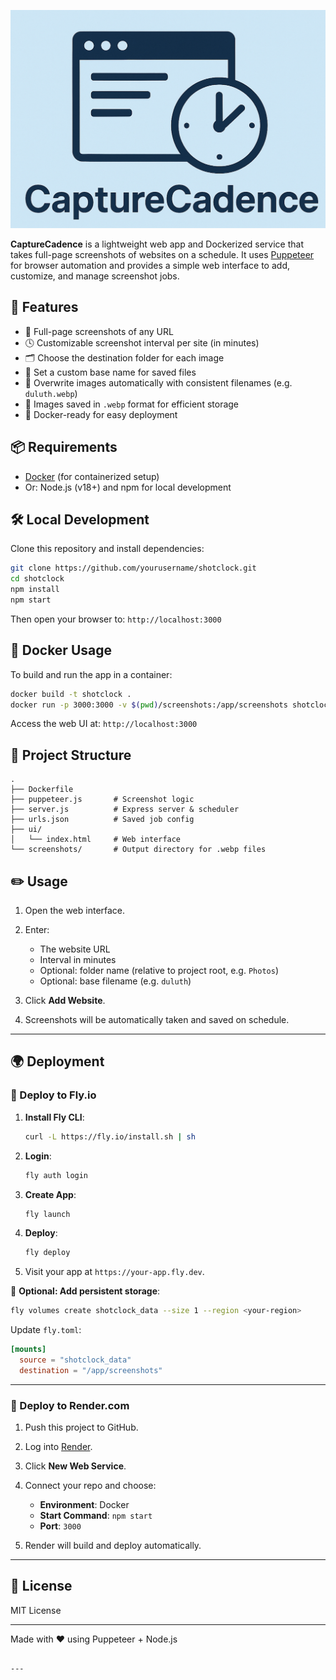 ![Alt text](https://github.com/ry-ops/CaptureCadence/blob/main/CaptureCadence.jpg)

**CaptureCadence** is a lightweight web app and Dockerized service that takes full-page screenshots of websites on a schedule. It uses [Puppeteer](https://pptr.dev/) for browser automation and provides a simple web interface to add, customize, and manage screenshot jobs.

## 🚀 Features

- 📸 Full-page screenshots of any URL
- 🕓 Customizable screenshot interval per site (in minutes)
- 🗂️ Choose the destination folder for each image
- 📝 Set a custom base name for saved files
- 🔁 Overwrite images automatically with consistent filenames (e.g. `duluth.webp`)
- 💾 Images saved in `.webp` format for efficient storage
- 🧰 Docker-ready for easy deployment

## 📦 Requirements

- [Docker](https://www.docker.com/) (for containerized setup)
- Or: Node.js (v18+) and npm for local development

## 🛠️ Local Development

Clone this repository and install dependencies:

```bash
git clone https://github.com/yourusername/shotclock.git
cd shotclock
npm install
npm start
````

Then open your browser to:
`http://localhost:3000`

## 🐳 Docker Usage

To build and run the app in a container:

```bash
docker build -t shotclock .
docker run -p 3000:3000 -v $(pwd)/screenshots:/app/screenshots shotclock
```

Access the web UI at:
`http://localhost:3000`

## 📁 Project Structure

```
.
├── Dockerfile
├── puppeteer.js       # Screenshot logic
├── server.js          # Express server & scheduler
├── urls.json          # Saved job config
├── ui/
│   └── index.html     # Web interface
└── screenshots/       # Output directory for .webp files
```

## ✏️ Usage

1. Open the web interface.
2. Enter:

   * The website URL
   * Interval in minutes
   * Optional: folder name (relative to project root, e.g. `Photos`)
   * Optional: base filename (e.g. `duluth`)
3. Click **Add Website**.
4. Screenshots will be automatically taken and saved on schedule.

---

## 🌍 Deployment

### 🚀 Deploy to Fly.io

1. **Install Fly CLI**:

   ```bash
   curl -L https://fly.io/install.sh | sh
   ```

2. **Login**:

   ```bash
   fly auth login
   ```

3. **Create App**:

   ```bash
   fly launch
   ```

4. **Deploy**:

   ```bash
   fly deploy
   ```

5. Visit your app at `https://your-app.fly.dev`.

💾 **Optional: Add persistent storage**:

```bash
fly volumes create shotclock_data --size 1 --region <your-region>
```

Update `fly.toml`:

```toml
[mounts]
  source = "shotclock_data"
  destination = "/app/screenshots"
```

---

### 🧪 Deploy to Render.com

1. Push this project to GitHub.
2. Log into [Render](https://render.com).
3. Click **New Web Service**.
4. Connect your repo and choose:

   * **Environment**: Docker
   * **Start Command**: `npm start`
   * **Port**: `3000`
5. Render will build and deploy automatically.

---

## 📄 License

MIT License

---

Made with ❤️ using Puppeteer + Node.js

```

---

```
